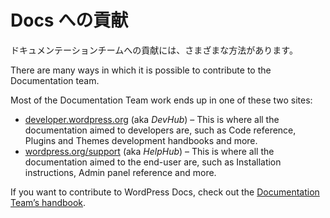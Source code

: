 <!--
# Contribute with Docs
-->
# Docs への貢献

<!--
There are many ways in which it is possible to contribute to the Documentation team.
-->
ドキュメンテーションチームへの貢献には、さまざまな方法があります。


There are many ways in which it is possible to contribute to the Documentation team.

Most of the Documentation Team work ends up in one of these two sites:

*   [developer.wordpress.org](https://developer.wordpress.org/) (aka *DevHub*) – This is where all the documentation aimed to developers are, such as Code reference, Plugins and Themes development handbooks and more.
*   [wordpress.org/support](https://wordpress.org/support) (aka *HelpHub*) – This is where all the documentation aimed to the end-user are, such as Installation instructions, Admin panel reference and more.

If you want to contribute to WordPress Docs, check out the [Documentation Team’s handbook](https://make.wordpress.org/docs/handbook/).

